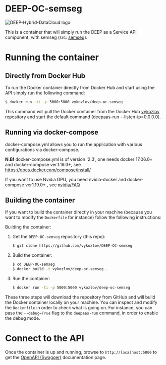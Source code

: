 DEEP-OC-semseg
============================================

![DEEP-Hybrid-DataCloud logo](https://docs.deep-hybrid-datacloud.eu/en/latest/_static/logo.png)

This is a container that will simply run the DEEP as a Service API component,
with semseg (src: [semseg](https://github.com/vykozlov/semseg)).

    
# Running the container

## Directly from Docker Hub

To run the Docker container directly from Docker Hub and start using the API
simply run the following command:

```bash
$ docker run -ti -p 5000:5000 vykozlov/deep-oc-semseg
```

This command will pull the Docker container from the Docker Hub
[vykozlov](https://hub.docker.com/u/vykozlov/) repository and start the default command (deepaas-run --listen-ip=0.0.0.0).

## Running via docker-compose

docker-compose.yml allows you to run the application with various configurations via docker-compose.

**N.B!** docker-compose.yml is of version '2.3', one needs docker 17.06.0+ and docker-compose ver.1.16.0+, see https://docs.docker.com/compose/install/

If you want to use Nvidia GPU, you need nvidia-docker and docker-compose ver1.19.0+ , see [nvidia/FAQ](https://github.com/NVIDIA/nvidia-docker/wiki/Frequently-Asked-Questions#do-you-support-docker-compose)


## Building the container

If you want to build the container directly in your machine (because you want
to modify the `Dockerfile` for instance) follow the following instructions:

Building the container:

1. Get the `DEEP-OC-semseg` repository (this repo):

    ```bash
    $ git clone https://github.com/vykozlov/DEEP-OC-semseg
    ```

2. Build the container:

    ```bash
    $ cd DEEP-OC-semseg
    $ docker build -t vykozlov/deep-oc-semseg .
    ```

3. Run the container:

    ```bash
    $ docker run -ti -p 5000:5000 vykozlov/deep-oc-semseg
    ```

These three steps will download the repository from GitHub and will build the
Docker container locally on your machine. You can inspect and modify the
`Dockerfile` in order to check what is going on. For instance, you can pass the
`--debug=True` flag to the `deepaas-run` command, in order to enable the debug
mode.

# Connect to the API

Once the container is up and running, browse to `http://localhost:5000` to get
the [OpenAPI (Swagger)](https://www.openapis.org/) documentation page.
